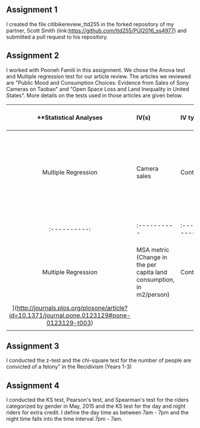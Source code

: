 ## Assignment 1

I created the file citibikereview_ttd255 in the forked repository of my partner, Scott Smith (link:https://github.com/ttd255/PUI2016_ss4977) and submitted a pull request to his repository.

## Assignment 2

I worked with Pooneh Famili in this assignment. We chose the Anova test and Multiple regression test for our article review. The articles we reviewed are "Public Mood and Consumption Choices: Evidence from Sales of Sony Cameras on Taobao" and "Open Space Loss and Land Inequality in United States". More details on the tests used in those articles are given below.

| **Statistical Analyses	|  IV(s)  |  IV type(s) |  DV(s)  |  DV type(s)  |  Control Var | Control Var type  | Question to be answered | _H0_ | alpha | link to paper **| 
|:----------:|:----------|:------------|:-------------|:-------------|:------------|:------------- |:------------------|:----:|:-------:|:-------|
Multiple Regression	| Camera sales | Continuous | Public mood, Camera sales 1 and 2 days before| continuous | None | None | Can public mood be used as a determinant factor in forecasting the sales of camera| Public mood is not significantly associated with camera sales should not be of value in assesing consumption choices| 0.001 | [Public Mood and Consumption Choices: Evidence from Sales of Sony Cameras on Taobao](http://journals.plos.org/plosone/article?id=10.1371/journal.pone.0123129#pone-0123129-t003)|
  |||||||||
|:----------:|:----------|:------------|:-------------|:-------------|:------------|:------------- |:------------------|:----:|:-------:|:-------|
Multiple Regression	| MSA metric (Change in the per capita land consumption, in m2/person) | Continuous | Zonning| categorical | None | None | Do zoning and public funding influence open space loss and land inequality | There is no difference in the MSA metric value given the variance in zoning | 0.05 | [Open Space Loss and Land Inequality in United States' Cities, 1990–2000
](http://journals.plos.org/plosone/article?id=10.1371/journal.pone.0123129#pone-0123129-t003)|
  |||||||||

## Assignment 3

I conducted the z-test and the chi-square test for the number of people are convicted of a felony" in the Recidivism (Years 1-3)

## Assignment 4

I conducted the KS test, Pearson's test, and Spearman's test for the riders categorized by gender in May, 2015 and the KS test for the day and night riders for extra credit. I define the day time as between 7am - 7pm and the night time falls into the time interval 7pm - 7am.